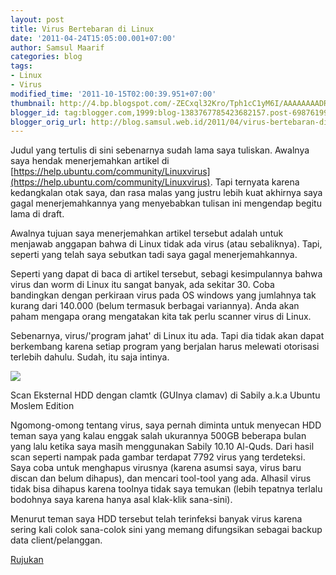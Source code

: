 ```yaml
---
layout: post
title: Virus Bertebaran di Linux
date: '2011-04-24T15:05:00.001+07:00'
author: Samsul Maarif
categories: blog
tags:
- Linux
- Virus
modified_time: '2011-10-15T02:00:39.951+07:00'
thumbnail: http://4.bp.blogspot.com/-ZECxql32Kro/Tph1cC1yM6I/AAAAAAAADRA/bDPvyoMdVlQ/s72-c/Virus+Scan.png
blogger_id: tag:blogger.com,1999:blog-1383767785423682157.post-698761997753037187
blogger_orig_url: http://blog.samsul.web.id/2011/04/virus-bertebaran-di-linux.html
---
```


Judul yang tertulis di sini sebenarnya sudah lama saya tuliskan. Awalnya saya hendak menerjemahkan artikel di [https://help.ubuntu.com/community/Linuxvirus](https://help.ubuntu.com/community/Linuxvirus). Tapi ternyata karena kedangkalan otak saya, dan rasa malas yang justru lebih kuat akhirnya saya gagal menerjemahkannya yang menyebabkan tulisan ini mengendap begitu lama di draft.  

Awalnya tujuan saya menerjemahkan artikel tersebut adalah untuk menjawab anggapan bahwa di Linux tidak ada virus (atau sebaliknya). Tapi, seperti yang telah saya sebutkan tadi saya gagal menerjemahkannya.  

Seperti yang dapat di baca di artikel tersebut, sebagi kesimpulannya bahwa virus dan worm di Linux itu sangat banyak, ada sekitar 30\. Coba bandingkan dengan perkiraan virus pada OS windows yang jumlahnya tak kurang dari 140.000 (belum termasuk berbagai variannya). Anda akan paham mengapa orang mengatakan kita tak perlu scanner virus di Linux.  

Sebenarnya, virus/'program jahat' di Linux itu ada. Tapi dia tidak akan dapat berkembang karena setiap program yang berjalan harus melewati otorisasi terlebih dahulu. Sudah, itu saja intinya.  

[![](http://4.bp.blogspot.com/-ZECxql32Kro/Tph1cC1yM6I/AAAAAAAADRA/bDPvyoMdVlQ/s400/Virus+Scan.png)](http://4.bp.blogspot.com/-ZECxql32Kro/Tph1cC1yM6I/AAAAAAAADRA/bDPvyoMdVlQ/s1600/Virus+Scan.png)

Scan Eksternal HDD dengan clamtk (GUInya clamav) di Sabily a.k.a Ubuntu Moslem Edition

Ngomong-omong tentang virus, saya pernah diminta untuk menyecan HDD teman saya yang kalau enggak salah ukurannya 500GB beberapa bulan yang lalu ketika saya masih menggunakan Sabily 10.10 Al-Quds. Dari hasil scan seperti nampak pada gambar terdapat 7792 virus yang terdeteksi. Saya coba untuk menghapus virusnya (karena asumsi saya, virus baru discan dan belum dihapus), dan mencari tool-tool yang ada. Alhasil virus tidak bisa dihapus karena toolnya tidak saya temukan (lebih tepatnya terlalu bodohnya saya karena hanya asal klak-klik sana-sini).  

Menurut teman saya HDD tersebut telah terinfeksi banyak virus karena sering kali colok sana-colok sini yang memang difungsikan sebagai backup data client/pelanggan.  

[Rujukan](https://help.ubuntu.com/community/Linuxvirus)
